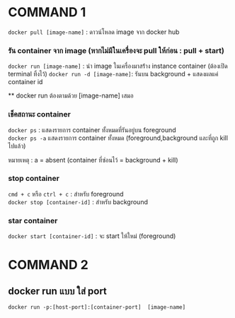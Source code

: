# COMMAND 1

`docker pull [image-name]` : ดาวน์โหลด image จาก docker hub

### รัน container จาก image (หากไม่มีในเครื่องจะ pull ให้ก่อน : pull + start)
`docker run [image-name]` : นำ image ในเครื่องมาสร้่าง instance container (ต้องเปิด terminal ทิ้งไว้) 
`docker run -d [image-name]`: รันบน background + แสดงผลแค่ container id

** docker run ต้องตามด้วย [image-name] เสมอ

### เช็คสถานะ container

`docker ps` : แสดงรายการ container ทั้งหมดที่รันอยู่บน foreground  
`docker ps -a` แสดงรายการ container ทั้งหมด (foreground,background และที่ถูก kill ไปแล้ว)  

หมายเหตุ : a = absent (container ที่ซ่อนไว้ = background + kill)

### stop container

`cmd + c` หรือ `ctrl + c` : สำหรับ foreground  
`docker stop [container-id]` : สำหรับ background

### star container
`docker start [container-id]` : จะ start ให้ใหม่ (foreground)

# COMMAND 2

## docker run แบบ ใส่ port

`docker run -p:[host-port]:[container-port]  [image-name]`